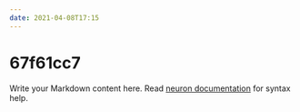 ```yaml
---
date: 2021-04-08T17:15
---
```


# 67f61cc7

Write your Markdown content here. Read [neuron documentation](https://neuron.zettel.page/2011404.html) for syntax help.

